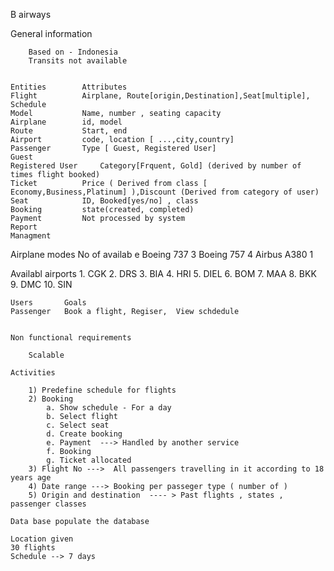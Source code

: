 B airways 

General information 

		Based on - Indonesia 
		Transits not available
	

	Entities		Attributes
	Flight			Airplane, Route[origin,Destination],Seat[multiple], Schedule
	Model 			Name, number , seating capacity
	Airplane		id, model
	Route 			Start, end 
	Airport 		code, location [ ...,city,country]
	Passenger 		Type [ Guest, Registered User]
	Guest 	
	Registered User		Category[Frquent, Gold] (derived by number of times flight booked)
	Ticket 			Price ( Derived from class [ Economy,Business,Platinum] ),Discount (Derived from category of user)
	Seat			ID, Booked[yes/no] , class
	Booking			state(created, completed)
	Payment			Not processed by system
	Report	
	Managment	





Airplane modes	No of availab e
Boeing 737	3
Boeing 757	4
Airbus A380	1

Availabl airports
	1. CGK
	2. DRS
	3. BIA
	4. HRI
	5. DIEL
	6. BOM
	7. MAA
	8. BKK
	9. DMC
	10. SIN
	
	
	
	
	Users		Goals
	Passenger	Book a flight, Regiser,  View schdedule
		
	
	Non functional requirements 
		
		Scalable
		
	Activities
	
		1) Predefine schedule for flights
		2) Booking 
			a. Show schedule - For a day
			b. Select flight 
			c. Select seat
			d. Create booking 
			e. Payment  ---> Handled by another service
			f. Booking
			g. Ticket allocated
		3) Flight No --->  All passengers travelling in it according to 18 years age
		4) Date range ---> Booking per passeger type ( number of )
		5) Origin and destination  ---- > Past flights , states , passenger classes 
	
	Data base populate the database 
	
	Location given
	30 flights
	Schedule --> 7 days 
	
